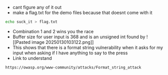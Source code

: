 - cant figure any of it out 
- make a flag.txt  for the demo files because that doesnt come with it 
```bash
echo suck_it > flag.txt
```
- Combination 1 and 2 wins you the race 
-  Buffer size for user input is 368 and is an unsigned int found by 
![[Pasted image 20250130103122.png]]
 - This shows that there is a format string vulnerability when it asks for my input when asking if I have anything to say to the press
 - Link to understand
```
https://owasp.org/www-community/attacks/Format_string_attack
```
